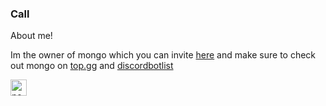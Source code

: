 ### Call

About me!

Im the owner of mongo which you can invite [here](https://dsc.gg/mongo) and make sure to check out mongo on [top.gg](https://top.gg/bot/852002206772756500) and [discordbotlist](https://discordbotlist.com/bots/mongo)


<img align="left" alt="node.js" width="26px" src="https://i.imgur.com/tYLFZBh.png" />
